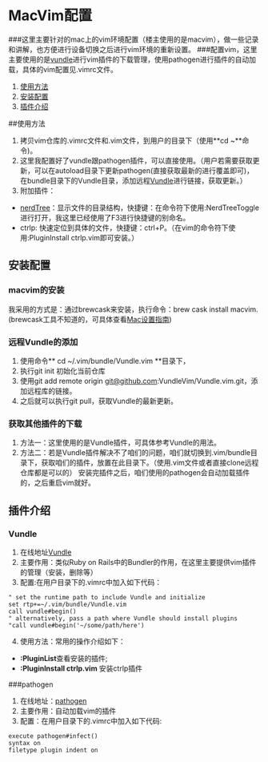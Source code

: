 # MacVim配置
###这里主要针对的mac上的vim环境配置（楼主使用的是macvim），做一些记录和讲解，也方便进行设备切换之后进行vim环境的重新设置。
###配置vim，这里主要使用的是[vundle](https://github.com/VundleVim/Vundle.vim)进行vim插件的下载管理，使用pathogen进行插件的自动加载，具体的vim配置见.vimrc文件。

1. [使用方法](#使用方法)
2. [安装配置](#安装配置)
3. [插件介绍](#插件介绍)

##使用方法
1. 拷贝vim仓库的.vimrc文件和.vim文件，到用户的目录下（使用**cd ~**命令)。
2. 这里我配置好了vundle跟pathogen插件，可以直接使用。（用户若需要获取更新，可以在autoload目录下更新pathogen(直接获取最新的进行覆盖即可)，在bundle目录下的Vundle目录，添加远程[Vundle](https://github.com/VundleVim/Vundle.vim)进行链接，获取更新。）
3. 附加插件：
+ [nerdTree](https://github.com/scrooloose/nerdtree)：显示文件的目录结构，快捷键：在命令符下使用:NerdTreeToggle进行打开，我这里已经使用了F3进行快捷键的别命名。
+ ctrlp: 快速定位到具体的文件，快捷键：ctrl+P。（在vim的命令符下使用:PluginInstall ctrlp.vim即可安装。）

## 安装配置
### macvim的安装
我采用的方式是：通过brewcask来安装，执行命令：brew cask install macvim. (brewcask工具不知道的，可具体查看[Mac设置指南](https://github.com/macdao/ocds-guide-to-setting-up-mac))

### 远程Vundle的添加
1. 使用命令** cd ~/.vim/bundle/Vundle.vim **目录下，
2. 执行git init 初始化当前仓库
3. 使用git add remote origin git@github.com:VundleVim/Vundle.vim.git，添加远程库的链接。
4. 之后就可以执行git pull，获取Vundle的最新更新。

### 获取其他插件的下载
1. 方法一：这里使用的是Vundle插件，可具体参考Vundle的用法。
2. 方法二：若是Vundle插件解决不了咱们的问题，咱们就切换到.vim/bundle目录下，获取咱们的插件，放置在此目录下。（使用.vim文件或者直接clone远程仓库都是可以的）
安装完插件之后，咱们使用的pathogen会自动加载插件的，之后重启vim就好。

## 插件介绍
### Vundle
1. 在线地址[Vundle](https://github.com/VundleVim/Vundle.vim)
2. 主要作用：类似Ruby on Rails中的Bundler的作用，在这里主要提供vim插件的管理（安装，删除等）
3. 配置:在用户目录下的.vimrc中加入如下代码：
```
" set the runtime path to include Vundle and initialize
set rtp+=~/.vim/bundle/Vundle.vim
call vundle#begin()
" alternatively, pass a path where Vundle should install plugins
"call vundle#begin('~/some/path/here')
```
4. 使用方法：常用的操作介绍如下：
+ **:PluginList**查看安装的插件;
+ **:PluginInstall ctrlp.vim** 安装ctrlp插件

###pathogen
1. 在线地址：[pathogen](http://github.com/tpope/vim-pathogen/)
2. 主要作用：自动加载vim的插件
3. 配置：在用户目录下的.vimrc中加入如下代码:
```
execute pathogen#infect()
syntax on
filetype plugin indent on
```
